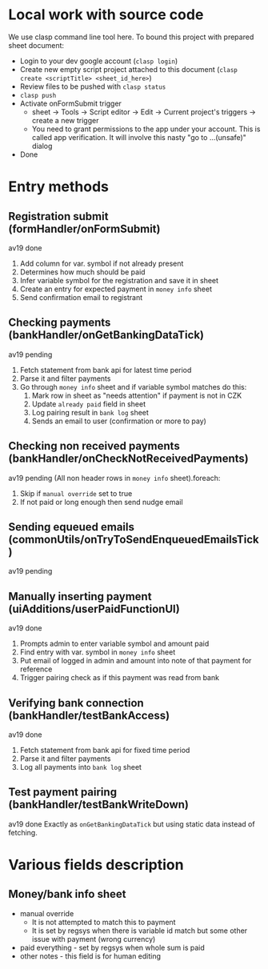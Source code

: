# Local work with source code
We use clasp command line tool here. To bound this project with prepared sheet document:

* Login to your dev google account (`clasp login`)
* Create new empty script project attached to this document (`clasp create <scriptTitle> <sheet_id_here>`)
* Review files to be pushed with `clasp status`
* `clasp push`
* Activate onFormSubmit trigger
  * sheet -> Tools -> Script editor -> Edit -> Current project's triggers -> create a new trigger
  * You need to grant permissions to the app under your account. This is called app verification. It will involve this nasty "go to ...(unsafe)" dialog
* Done

# Entry methods

## Registration submit (formHandler/onFormSubmit)
av19 done
1. Add column for var. symbol if not already present
1. Determines how much should be paid
1. Infer variable symbol for the registration and save it in sheet
1. Create an entry for expected payment in `money info` sheet
1. Send confirmation email to registrant

## Checking payments (bankHandler/onGetBankingDataTick)
av19 pending
1. Fetch statement from bank api for latest time period
1. Parse it and filter payments
1. Go through `money info` sheet and if variable symbol matches do this:
   1. Mark row in sheet as "needs attention" if payment is not in CZK
   1. Update `already paid` field in sheet
   1. Log pairing result in `bank log` sheet
   1. Sends an email to user (confirmation or more to pay)

## Checking non received payments (bankHandler/onCheckNotReceivedPayments)
av19 pending
(All non header rows in `money info` sheet).foreach:
1. Skip if `manual override` set to true
1. If not paid or long enough then send nudge email

## Sending equeued emails (commonUtils/onTryToSendEnqueuedEmailsTick)
av19 pending

## Manually inserting payment (uiAdditions/userPaidFunctionUI)
av19 done
1. Prompts admin to enter variable symbol and amount paid
1. Find entry with var. symbol in `money info` sheet
1. Put email of logged in admin and amount into note of that payment for reference
1. Trigger pairing check as if this payment was read from bank

## Verifying bank connection (bankHandler/testBankAccess)
av19 done
1. Fetch statement from bank api for fixed time period
1. Parse it and filter payments
1. Log all payments into `bank log` sheet

## Test payment pairing (bankHandler/testBankWriteDown)
av19 done
Exactly as `onGetBankingDataTick` but using static data instead of fetching.

# Various fields description
## Money/bank info sheet
* manual override 
  * It is not attempted to match this to payment
  * It is set by regsys when there is variable id match but some other issue with payment (wrong currency)
* paid everything - set by regsys when whole sum is paid
* other notes - this field is for human editing
